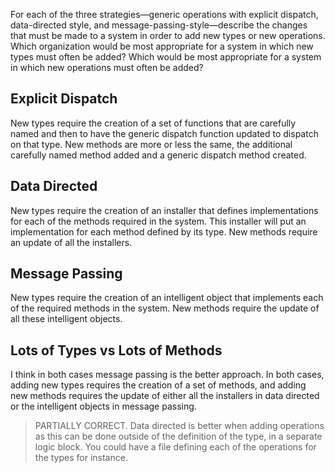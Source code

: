For each of the three strategies—generic operations with explicit dispatch, data-directed style, and message-passing-style—describe the changes that must be made to a system in order to add new types or new operations. Which organization would be most appropriate for a system in which new types must often be added? Which would be most appropriate for a system in which new operations must often be added?

Explicit Dispatch
-----------------
New types require the creation of a set of functions that are carefully named and
then to have the generic dispatch function updated to dispatch on that type. New methods
are more or less the same, the additional carefully named method added and a generic
dispatch method created.

Data Directed
-------------
New types require the creation of an installer that defines implementations for each of the
methods required in the system. This installer will put an implementation for each method
defined by its type. New methods require an update of all the installers.

Message Passing
---------------
New types require the creation of an intelligent object that implements each of the required
methods in the system. New methods require the update of all these intelligent objects.

Lots of Types vs Lots of Methods
--------------------------------
I think in both cases message passing is the better approach. In both cases, adding new types
requires the creation of a set of methods, and adding new methods requires the update of either
all the installers in data directed or the intelligent objects in message passing.

> PARTIALLY CORRECT. Data directed is better when adding operations as this can be done outside
> of the definition of the type, in a separate logic block. You could have a file defining
> each of the operations for the types for instance.
